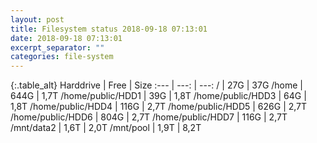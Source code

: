 ```yaml
---
layout: post
title: Filesystem status 2018-09-18 07:13:01
date: 2018-09-18 07:13:01
excerpt_separator: ""
categories: file-system
---
```

{:.table_alt}
Harddrive | Free | Size
:--- | ---: | ---:
/ | 27G | 37G
/home | 644G | 1,7T
/home/public/HDD1 | 39G | 1,8T
/home/public/HDD3 | 64G | 1,8T
/home/public/HDD4 | 116G | 2,7T
/home/public/HDD5 | 626G | 2,7T
/home/public/HDD6 | 804G | 2,7T
/home/public/HDD7 | 116G | 2,7T
/mnt/data2 | 1,6T | 2,0T
/mnt/pool | 1,9T | 8,2T
